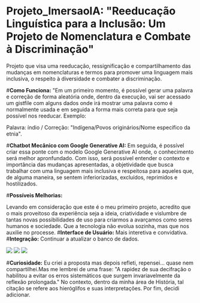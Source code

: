 # Projeto_ImersaoIA: "Reeducação Linguística para a Inclusão: Um Projeto de Nomenclatura e Combate à Discriminação"
Projeto que visa uma reeducação, ressignificação e compartilhamento das mudanças em nomenclaturas e termos para promover uma linguagem mais inclusiva, o respeito à diversidade e combater a discriminação.     

 #**Como Funciona:**
        "Em um primeiro momento, é possível gerar uma palavra e correção de forma aleatória onde, dentro da execução, vai ser acessado um gistfile com alguns dados onde irá mostrar uma palavra como é normalmente usada e em seguida a forma mais correta para que seja possível nos reeducar.
Exemplo:

Palavra: índio / Correção: "Indígena/Povos originários/Nome específico da etnia".

#**Chatbot Mecânico com Google Generative AI:**
   Em seguida, é possível criar essa ponte com o modelo Google Generative AI onde, o conhecimento será melhor apronfundado. Com isso, será possível entender o contexto e importância das mudanças apresentadas, a objetividade que busca trabalhar com uma linguagem mais inclusiva e respeitosa para aqueles que, de alguma maneira, se sentem inferiorizadas, excluídos, reprimidos e hostilizados.

#**Possíveis Melhorias:**

Levando em consideração que este é o meu primeiro projeto, acredito que o mais proveitoso da experiência seja a ideia, criatividade e vislumbre de tantas novas possibilidades de uso para criarmos a avarçamos como seres humanos e sociedade. Que a tecnologia não evolua sozinha, mas que nos auxilie no processe.
#**Interface de Usuário:** Mais interetiva e convidativa.
#**Integração:** Continuar a atualizar o banco de dados.

<img src="https://files.fm/thumb_show.php?i=fdsjahrx3z">
<img src="https://files.fm/thumb_show.php?i=yvcftphk7h">
<img src="https://files.fm/thumb_show.php?i=37fz4tw76p">

#**Curiosidade:** Eu criei a proposta mas depois refleti, repensei... quase nem compartilhei.Mas me lembrei de uma frase: "A rapidez de sua decifração o habilitou a evitar os erros sistemáticos que surgem invariavelmente da reflexão prolongada." No contexto, dentro da minha área de História, tal citação se refere aos hieróglifos e suas interpretações. Por fim, decidi adicionar.

